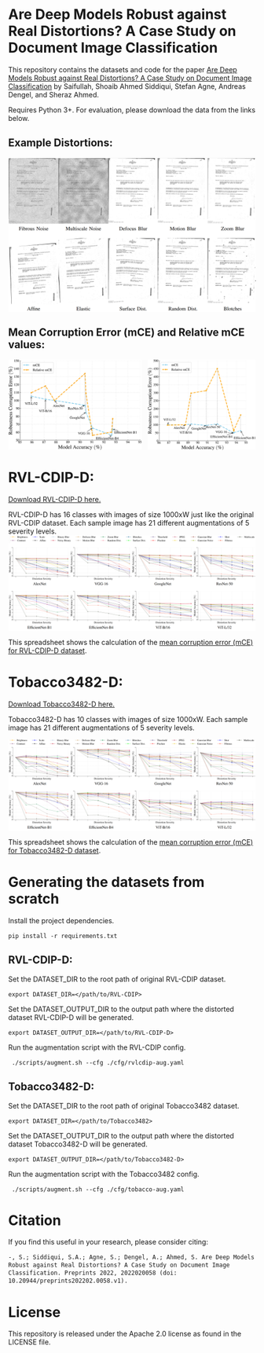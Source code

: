 # Are Deep Models Robust against Real Distortions? A Case Study on Document Image Classification
This repository contains the datasets and code for the paper [Are Deep Models Robust against Real Distortions? A Case Study on Document Image Classification](https://www.preprints.org/manuscript/202202.0058/v1) by Saifullah, Shoaib Ahmed Siddiqui, Stefan Agne, Andreas Dengel, and Sheraz Ahmed.

Requires Python 3+. For evaluation, please download the data from the links below.

## Example Distortions:
<img align="center" src="assets/example_distortions.png">

## Mean Corruption Error (mCE) and Relative mCE values:
<img align="center" src="assets/comparison.jpg">

# RVL-CDIP-D:
[Download RVL-CDIP-D here.](http://projects.dfki.uni-kl.de/docrobustness/datasets/RVL-CDIP-D.zip)

RVL-CDIP-D has 16 classes with images of size 1000xW just like the original RVL-CDIP dataset. Each sample image has 21 different augmentations of 5 severity levels.
<img align="center" src="assets/rvlcdip_results.png">

This spreadsheet shows the calculation of the
[mean corruption error (mCE) for RVL-CDIP-D dataset](https://docs.google.com/spreadsheets/d/1l8dK7BXAnYSmtqOzIVDxokHWLa3dNi3xkEsZ9YRzO4o/edit?usp=sharing).

# Tobacco3482-D:
[Download Tobacco3482-D here.](http://projects.dfki.uni-kl.de/docrobustness/datasets/Tobacco3482-D.zip)

Tobacco3482-D has 10 classes with images of size 1000xW. Each sample image has 21 different augmentations of 5 severity levels.

<img align="center" src="assets/tobacco3482_results.png">

This spreadsheet shows the calculation of the
[mean corruption error (mCE) for Tobacco3482-D dataset](https://docs.google.com/spreadsheets/d/1-PkVeWTgv7I6aGpSqlEM-c9qdYWvpXgd1WiIO5r3_Go/edit?usp=sharing).

# Generating the datasets from scratch
Install the project dependencies.
```
pip install -r requirements.txt
```

## RVL-CDIP-D:
Set the DATASET_DIR to the root path of original RVL-CDIP dataset. 
```
export DATASET_DIR=</path/to/RVL-CDIP>
```
Set the DATASET_OUTPUT_DIR to the output path where the distorted dataset RVL-CDIP-D will be generated.
```
export DATASET_OUTPUT_DIR=</path/to/RVL-CDIP-D>
```
Run the augmentation script with the RVL-CDIP config.
```
 ./scripts/augment.sh --cfg ./cfg/rvlcdip-aug.yaml
```
## Tobacco3482-D:
Set the DATASET_DIR to the root path of original Tobacco3482 dataset. 
```
export DATASET_DIR=</path/to/Tobacco3482>
```

Set the DATASET_OUTPUT_DIR to the output path where the distorted dataset Tobacco3482-D will be generated. 
```
export DATASET_OUTPUT_DIR=</path/to/Tobacco3482-D>
```

Run the augmentation script with the Tobacco3482 config.
```
 ./scripts/augment.sh --cfg ./cfg/tobacco-aug.yaml
```

# Citation
If you find this useful in your research, please consider citing:
```
-, S.; Siddiqui, S.A.; Agne, S.; Dengel, A.; Ahmed, S. Are Deep Models Robust against Real Distortions? A Case Study on Document Image Classification. Preprints 2022, 2022020058 (doi: 10.20944/preprints202202.0058.v1).
```

# License
This repository is released under the Apache 2.0 license as found in the LICENSE file.

